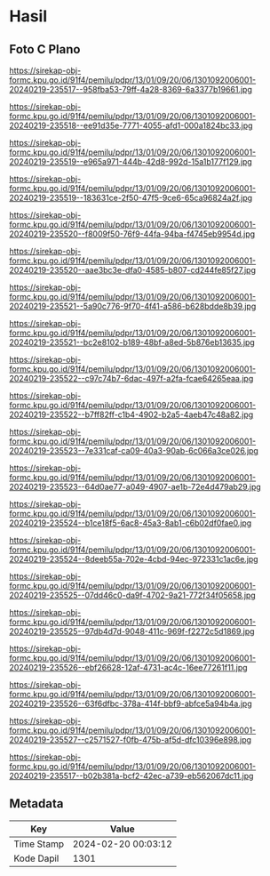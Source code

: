 # Hasil

## Foto C Plano

https://sirekap-obj-formc.kpu.go.id/91f4/pemilu/pdpr/13/01/09/20/06/1301092006001-20240219-235517--958fba53-79ff-4a28-8369-6a3377b19661.jpg

https://sirekap-obj-formc.kpu.go.id/91f4/pemilu/pdpr/13/01/09/20/06/1301092006001-20240219-235518--ee91d35e-7771-4055-afd1-000a1824bc33.jpg

https://sirekap-obj-formc.kpu.go.id/91f4/pemilu/pdpr/13/01/09/20/06/1301092006001-20240219-235519--e965a971-444b-42d8-992d-15a1b177f129.jpg

https://sirekap-obj-formc.kpu.go.id/91f4/pemilu/pdpr/13/01/09/20/06/1301092006001-20240219-235519--183631ce-2f50-47f5-9ce6-65ca96824a2f.jpg

https://sirekap-obj-formc.kpu.go.id/91f4/pemilu/pdpr/13/01/09/20/06/1301092006001-20240219-235520--f8009f50-76f9-44fa-94ba-f4745eb9954d.jpg

https://sirekap-obj-formc.kpu.go.id/91f4/pemilu/pdpr/13/01/09/20/06/1301092006001-20240219-235520--aae3bc3e-dfa0-4585-b807-cd244fe85f27.jpg

https://sirekap-obj-formc.kpu.go.id/91f4/pemilu/pdpr/13/01/09/20/06/1301092006001-20240219-235521--5a90c776-9f70-4f41-a586-b628bdde8b39.jpg

https://sirekap-obj-formc.kpu.go.id/91f4/pemilu/pdpr/13/01/09/20/06/1301092006001-20240219-235521--bc2e8102-b189-48bf-a8ed-5b876eb13635.jpg

https://sirekap-obj-formc.kpu.go.id/91f4/pemilu/pdpr/13/01/09/20/06/1301092006001-20240219-235522--c97c74b7-6dac-497f-a2fa-fcae64265eaa.jpg

https://sirekap-obj-formc.kpu.go.id/91f4/pemilu/pdpr/13/01/09/20/06/1301092006001-20240219-235522--b7ff82ff-c1b4-4902-b2a5-4aeb47c48a82.jpg

https://sirekap-obj-formc.kpu.go.id/91f4/pemilu/pdpr/13/01/09/20/06/1301092006001-20240219-235523--7e331caf-ca09-40a3-90ab-6c066a3ce026.jpg

https://sirekap-obj-formc.kpu.go.id/91f4/pemilu/pdpr/13/01/09/20/06/1301092006001-20240219-235523--64d0ae77-a049-4907-ae1b-72e4d479ab29.jpg

https://sirekap-obj-formc.kpu.go.id/91f4/pemilu/pdpr/13/01/09/20/06/1301092006001-20240219-235524--b1ce18f5-6ac8-45a3-8ab1-c6b02df0fae0.jpg

https://sirekap-obj-formc.kpu.go.id/91f4/pemilu/pdpr/13/01/09/20/06/1301092006001-20240219-235524--8deeb55a-702e-4cbd-94ec-972331c1ac6e.jpg

https://sirekap-obj-formc.kpu.go.id/91f4/pemilu/pdpr/13/01/09/20/06/1301092006001-20240219-235525--07dd46c0-da9f-4702-9a21-772f34f05658.jpg

https://sirekap-obj-formc.kpu.go.id/91f4/pemilu/pdpr/13/01/09/20/06/1301092006001-20240219-235525--97db4d7d-9048-411c-969f-f2272c5d1869.jpg

https://sirekap-obj-formc.kpu.go.id/91f4/pemilu/pdpr/13/01/09/20/06/1301092006001-20240219-235526--ebf26628-12af-4731-ac4c-16ee77261f11.jpg

https://sirekap-obj-formc.kpu.go.id/91f4/pemilu/pdpr/13/01/09/20/06/1301092006001-20240219-235526--63f6dfbc-378a-414f-bbf9-abfce5a94b4a.jpg

https://sirekap-obj-formc.kpu.go.id/91f4/pemilu/pdpr/13/01/09/20/06/1301092006001-20240219-235527--c2571527-f0fb-475b-af5d-dfc10396e898.jpg

https://sirekap-obj-formc.kpu.go.id/91f4/pemilu/pdpr/13/01/09/20/06/1301092006001-20240219-235517--b02b381a-bcf2-42ec-a739-eb562067dc11.jpg


## Metadata

| Key        | Value               |
| ---------- | ------------------- |
| Time Stamp | 2024-02-20 00:03:12 |
| Kode Dapil | 1301                |



